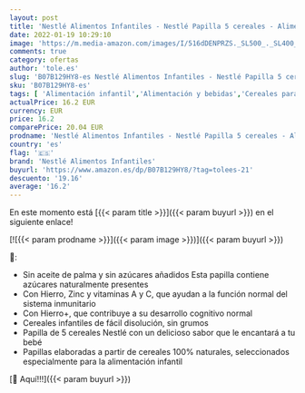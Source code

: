 ```yaml
---
layout: post
title: 'Nestlé Alimentos Infantiles - Nestlé Papilla 5 cereales - Alimento Para bebés - Paquete de 6x600 g - Total: 3.6kg'
date: 2022-01-19 10:29:10
image: 'https://m.media-amazon.com/images/I/516dDENPRZS._SL500_._SL400_.jpg'
comments: true
category: ofertas
author: 'tole.es'
slug: 'B07B129HY8-es Nestlé Alimentos Infantiles - Nestlé Papilla 5 cereales -...'
sku: 'B07B129HY8-es'
tags: [ 'Alimentación infantil','Alimentación y bebidas','Cereales para bebé','Cereales y papillas para bebés','bebés','nestlé alimentos infantiles', ]
actualPrice: 16.2 EUR
currency: EUR
price: 16.2
comparePrice: 20.04 EUR
prodname: 'Nestlé Alimentos Infantiles - Nestlé Papilla 5 cereales - Alimento Para bebés - Paquete de 6x600 g - Total: 3.6kg'
country: 'es'
flag: '🇪🇸'
brand: 'Nestlé Alimentos Infantiles'
buyurl: 'https://www.amazon.es/dp/B07B129HY8/?tag=tolees-21'
descuento: '19.16'
average: '16.2'
---
```


En este momento está [{{< param title >}}]({{< param buyurl >}}) en el siguiente enlace!

[![{{< param prodname >}}]({{< param image >}})]({{< param buyurl >}})

🔎:

- Sin aceite de palma y sin azúcares añadidos Esta papilla contiene azúcares naturalmente presentes
- Con Hierro, Zinc y vitaminas A y C, que ayudan a la función normal del sistema inmunitario
- Con Hierro+, que contribuye a su desarrollo cognitivo normal
- Cereales infantiles de fácil disolución, sin grumos
- Papilla de 5 cereales Nestlé con un delicioso sabor que le encantará a tu bebé
- Papillas elaboradas a partir de cereales 100% naturales, seleccionados especialmente para la alimentación infantil

[🛒 Aquí!!!]({{< param buyurl >}})
